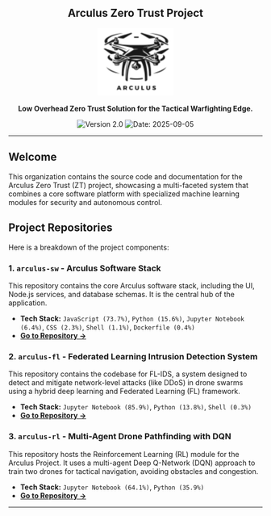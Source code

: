 <h2 align="center">
<b>Arculus Zero Trust Project</b>
</h2>

<p align="center">
  <img src="https://github.com/arculus-zt/.github/blob/main/arculus_logo.png" alt="Arculus-ZT Logo" width="150"/>
</p>

<p align="center">
  <strong>Low Overhead Zero Trust Solution for the Tactical Warfighting Edge.</strong>
</p>

<p align="center">
  <img src="https://img.shields.io/badge/Version-2.0-blue" alt="Version 2.0"/>
  <img src="https://img.shields.io/badge/Deliverable%20Date-2025--09--05-informational" alt="Date: 2025-09-05"/>
</p>

---

## Welcome

This organization contains the source code and documentation for the Arculus Zero Trust (ZT) project, showcasing a multi-faceted system that combines a core software platform with specialized machine learning modules for security and autonomous control.

## Project Repositories

Here is a breakdown of the project components:

### 1. `arculus-sw` - Arculus Software Stack
This repository contains the core Arculus software stack, including the UI, Node.js services, and database schemas. It is the central hub of the application.
* **Tech Stack:** `JavaScript (73.7%)`, `Python (15.6%)`, `Jupyter Notebook (6.4%)`, `CSS (2.3%)`, `Shell (1.1%)`, `Dockerfile (0.4%)`
* **[Go to Repository &rarr;](https://github.com/arculus-zt/arculus-sw)**

### 2. `arculus-fl` - Federated Learning Intrusion Detection System
This repository contains the codebase for FL-IDS, a system designed to detect and mitigate network-level attacks (like DDoS) in drone swarms using a hybrid deep learning and Federated Learning (FL) framework.
* **Tech Stack:** `Jupyter Notebook (85.9%)`, `Python (13.8%)`, `Shell (0.3%)`
* **[Go to Repository &rarr;](https://github.com/arculus-zt/arculus-fl)**

### 3. `arculus-rl` - Multi-Agent Drone Pathfinding with DQN
This repository hosts the Reinforcement Learning (RL) module for the Arculus Project. It uses a multi-agent Deep Q-Network (DQN) approach to train two drones for tactical navigation, avoiding obstacles and congestion.
* **Tech Stack:** `Jupyter Notebook (64.1%)`, `Python (35.9%)`
* **[Go to Repository &rarr;](https://github.com/arculus-zt/arculus-rl)**
---
